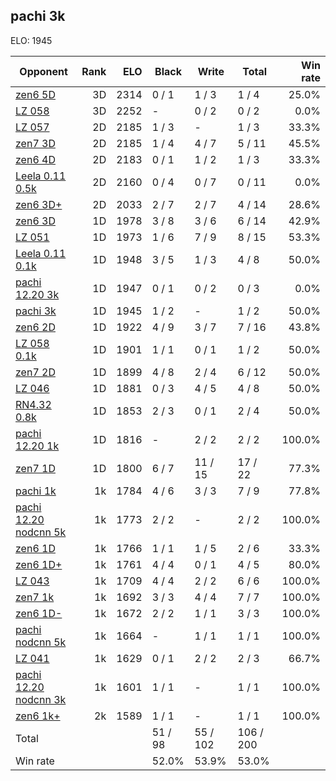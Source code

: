 ## pachi 3k ##

ELO: 1945

Opponent | Rank | ELO | Black | Write | Total | Win rate
---------|-----:|----:|-------|-------|-------|-------:
[zen6 5D](zen6%205D.md) | 3D | 2314 | 0 / 1 | 1 / 3 | 1 / 4 | 25.0%
[LZ 058](LZ%20058.md) | 3D | 2252 | - | 0 / 2 | 0 / 2 | 0.0%
[LZ 057](LZ%20057.md) | 2D | 2185 | 1 / 3 | - | 1 / 3 | 33.3%
[zen7 3D](zen7%203D.md) | 2D | 2185 | 1 / 4 | 4 / 7 | 5 / 11 | 45.5%
[zen6 4D](zen6%204D.md) | 2D | 2183 | 0 / 1 | 1 / 2 | 1 / 3 | 33.3%
[Leela 0.11 0.5k](Leela%200.11%200.5k.md) | 2D | 2160 | 0 / 4 | 0 / 7 | 0 / 11 | 0.0%
[zen6 3D+](zen6%203D+.md) | 2D | 2033 | 2 / 7 | 2 / 7 | 4 / 14 | 28.6%
[zen6 3D](zen6%203D.md) | 1D | 1978 | 3 / 8 | 3 / 6 | 6 / 14 | 42.9%
[LZ 051](LZ%20051.md) | 1D | 1973 | 1 / 6 | 7 / 9 | 8 / 15 | 53.3%
[Leela 0.11 0.1k](Leela%200.11%200.1k.md) | 1D | 1948 | 3 / 5 | 1 / 3 | 4 / 8 | 50.0%
[pachi 12.20 3k](pachi%2012.20%203k.md) | 1D | 1947 | 0 / 1 | 0 / 2 | 0 / 3 | 0.0%
[pachi 3k](pachi%203k.md) | 1D | 1945 | 1 / 2 | - | 1 / 2 | 50.0%
[zen6 2D](zen6%202D.md) | 1D | 1922 | 4 / 9 | 3 / 7 | 7 / 16 | 43.8%
[LZ 058 0.1k](LZ%20058%200.1k.md) | 1D | 1901 | 1 / 1 | 0 / 1 | 1 / 2 | 50.0%
[zen7 2D](zen7%202D.md) | 1D | 1899 | 4 / 8 | 2 / 4 | 6 / 12 | 50.0%
[LZ 046](LZ%20046.md) | 1D | 1881 | 0 / 3 | 4 / 5 | 4 / 8 | 50.0%
[RN4.32 0.8k](RN4.32%200.8k.md) | 1D | 1853 | 2 / 3 | 0 / 1 | 2 / 4 | 50.0%
[pachi 12.20 1k](pachi%2012.20%201k.md) | 1D | 1816 | - | 2 / 2 | 2 / 2 | 100.0%
[zen7 1D](zen7%201D.md) | 1D | 1800 | 6 / 7 | 11 / 15 | 17 / 22 | 77.3%
[pachi 1k](pachi%201k.md) | 1k | 1784 | 4 / 6 | 3 / 3 | 7 / 9 | 77.8%
[pachi 12.20 nodcnn 5k](pachi%2012.20%20nodcnn%205k.md) | 1k | 1773 | 2 / 2 | - | 2 / 2 | 100.0%
[zen6 1D](zen6%201D.md) | 1k | 1766 | 1 / 1 | 1 / 5 | 2 / 6 | 33.3%
[zen6 1D+](zen6%201D+.md) | 1k | 1761 | 4 / 4 | 0 / 1 | 4 / 5 | 80.0%
[LZ 043](LZ%20043.md) | 1k | 1709 | 4 / 4 | 2 / 2 | 6 / 6 | 100.0%
[zen7 1k](zen7%201k.md) | 1k | 1692 | 3 / 3 | 4 / 4 | 7 / 7 | 100.0%
[zen6 1D-](zen6%201D-.md) | 1k | 1672 | 2 / 2 | 1 / 1 | 3 / 3 | 100.0%
[pachi nodcnn 5k](pachi%20nodcnn%205k.md) | 1k | 1664 | - | 1 / 1 | 1 / 1 | 100.0%
[LZ 041](LZ%20041.md) | 1k | 1629 | 0 / 1 | 2 / 2 | 2 / 3 | 66.7%
[pachi 12.20 nodcnn 3k](pachi%2012.20%20nodcnn%203k.md) | 1k | 1601 | 1 / 1 | - | 1 / 1 | 100.0%
[zen6 1k+](zen6%201k+.md) | 2k | 1589 | 1 / 1 | - | 1 / 1 | 100.0%
Total | | | 51 / 98 | 55 / 102 | 106 / 200 | 
Win rate| | | 52.0% | 53.9% | 53.0% | 
